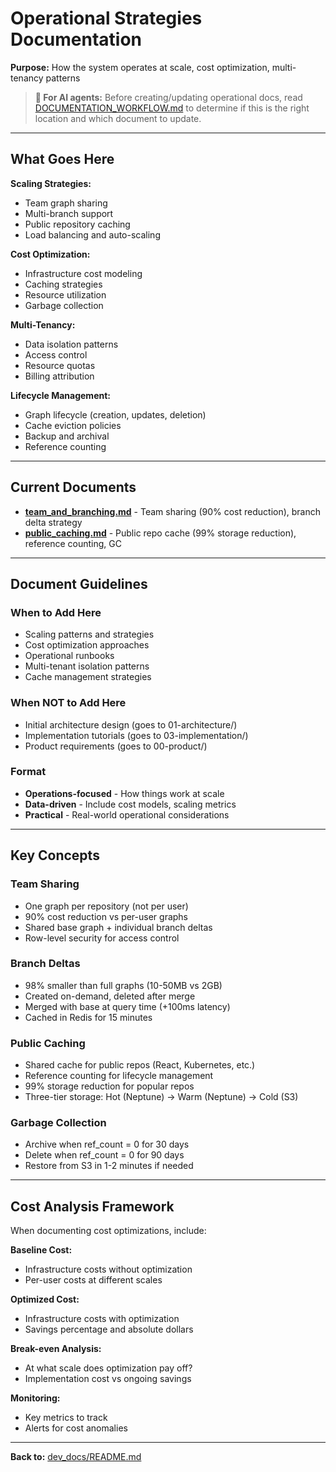 # Operational Strategies Documentation

**Purpose:** How the system operates at scale, cost optimization, multi-tenancy patterns

> **📘 For AI agents:** Before creating/updating operational docs, read [DOCUMENTATION_WORKFLOW.md](../DOCUMENTATION_WORKFLOW.md) to determine if this is the right location and which document to update.

---

## What Goes Here

**Scaling Strategies:**
- Team graph sharing
- Multi-branch support
- Public repository caching
- Load balancing and auto-scaling

**Cost Optimization:**
- Infrastructure cost modeling
- Caching strategies
- Resource utilization
- Garbage collection

**Multi-Tenancy:**
- Data isolation patterns
- Access control
- Resource quotas
- Billing attribution

**Lifecycle Management:**
- Graph lifecycle (creation, updates, deletion)
- Cache eviction policies
- Backup and archival
- Reference counting

---

## Current Documents

- **[team_and_branching.md](team_and_branching.md)** - Team sharing (90% cost reduction), branch delta strategy
- **[public_caching.md](public_caching.md)** - Public repo cache (99% storage reduction), reference counting, GC

---

## Document Guidelines

### When to Add Here
- Scaling patterns and strategies
- Cost optimization approaches
- Operational runbooks
- Multi-tenant isolation patterns
- Cache management strategies

### When NOT to Add Here
- Initial architecture design (goes to 01-architecture/)
- Implementation tutorials (goes to 03-implementation/)
- Product requirements (goes to 00-product/)

### Format
- **Operations-focused** - How things work at scale
- **Data-driven** - Include cost models, scaling metrics
- **Practical** - Real-world operational considerations

---

## Key Concepts

### Team Sharing
- One graph per repository (not per user)
- 90% cost reduction vs per-user graphs
- Shared base graph + individual branch deltas
- Row-level security for access control

### Branch Deltas
- 98% smaller than full graphs (10-50MB vs 2GB)
- Created on-demand, deleted after merge
- Merged with base at query time (+100ms latency)
- Cached in Redis for 15 minutes

### Public Caching
- Shared cache for public repos (React, Kubernetes, etc.)
- Reference counting for lifecycle management
- 99% storage reduction for popular repos
- Three-tier storage: Hot (Neptune) → Warm (Neptune) → Cold (S3)

### Garbage Collection
- Archive when ref_count = 0 for 30 days
- Delete when ref_count = 0 for 90 days
- Restore from S3 in 1-2 minutes if needed

---

## Cost Analysis Framework

When documenting cost optimizations, include:

**Baseline Cost:**
- Infrastructure costs without optimization
- Per-user costs at different scales

**Optimized Cost:**
- Infrastructure costs with optimization
- Savings percentage and absolute dollars

**Break-even Analysis:**
- At what scale does optimization pay off?
- Implementation cost vs ongoing savings

**Monitoring:**
- Key metrics to track
- Alerts for cost anomalies

---

**Back to:** [dev_docs/README.md](../README.md)
